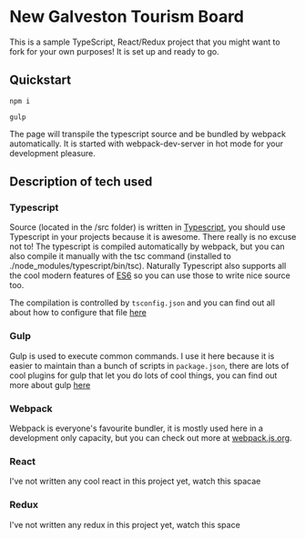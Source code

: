 # New Galveston Tourism Board

This is a sample TypeScript, React/Redux project that you might want to fork for your own purposes! It is set up and ready to go.

## Quickstart

`npm i`

`gulp`

The page will transpile the typescript source and be bundled by webpack automatically. It is started with webpack-dev-server in hot mode for your development pleasure.

## Description of tech used
### Typescript
Source (located in the /src folder) is written in [Typescript](https://www.typescriptlang.org/), you should use Typescript in your projects because it is awesome. There really is no excuse not to! The typescript is compiled automatically by webpack, but you can also compile it manually with the tsc command (installed to ./node_modules/typescript/bin/tsc). Naturally Typescript also supports all the cool modern features of [ES6](https://es6.io/) so you can use those to write nice source too.

The compilation is controlled by `tsconfig.json` and you can find out all about how to configure that file [here](https://www.typescriptlang.org/docs/handbook/tsconfig-json.html)

### Gulp
Gulp is used to execute common commands. I use it here because it is easier to maintain than a bunch of scripts in `package.json`, there are lots of cool plugins for gulp that let you do lots of cool things, you can find out more about gulp [here](https://gulpjs.com/)

### Webpack
Webpack is everyone's favourite bundler, it is mostly used here in a development only capacity, but you can check out more at [webpack.js.org](https://webpack.js.org).

### React
I've not written any cool react in this project yet, watch this spacae

### Redux
I've not written any redux in this project yet, watch this space
